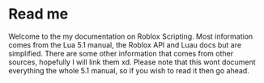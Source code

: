 # Read me

Welcome to the my documentation on Roblox Scripting. Most information comes from the Lua 5.1 manual, the Roblox API and Luau docs but are simplified. There are some other information that comes from other sources, hopefully I will link them xd. Please note that this wont document everything the whole 5.1 manual, so if you wish to read it then go ahead.
